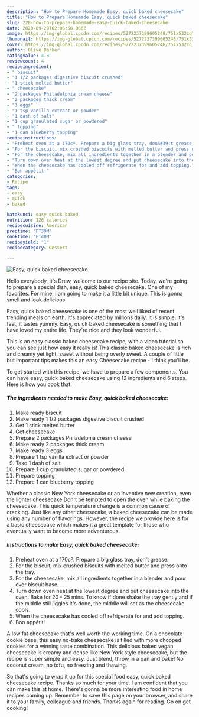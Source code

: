 ```yaml
---
description: "How to Prepare Homemade Easy, quick baked cheesecake"
title: "How to Prepare Homemade Easy, quick baked cheesecake"
slug: 228-how-to-prepare-homemade-easy-quick-baked-cheesecake
date: 2020-09-29T02:06:56.086Z
image: https://img-global.cpcdn.com/recipes/5272237399605248/751x532cq70/easy-quick-baked-cheesecake-recipe-main-photo.jpg
thumbnail: https://img-global.cpcdn.com/recipes/5272237399605248/751x532cq70/easy-quick-baked-cheesecake-recipe-main-photo.jpg
cover: https://img-global.cpcdn.com/recipes/5272237399605248/751x532cq70/easy-quick-baked-cheesecake-recipe-main-photo.jpg
author: Olive Barker
ratingvalue: 4.8
reviewcount: 4
recipeingredient:
- " biscuit"
- "1 1/2 packages digestive biscuit crushed"
- "1 stick melted butter"
- " cheesecake"
- "2 packages Philadelphia cream cheese"
- "2 packages thick cream"
- "3 eggs"
- "1 tsp vanilla extract or powder"
- "1 dash of salt"
- "1 cup granulated sugar or powdered"
- " topping"
- "1 can blueberry topping"
recipeinstructions:
- "Preheat oven at a 170cº. Prepare a big glass tray, don&#39;t grease."
- "For the biscuit, mix crushed biscuits with melted butter and press onto the tray."
- "For the cheesecake, mix all ingredients together in a blender and pour over biscuit base."
- "Turn down oven heat at the lowest degree and put cheesecake into the oven. Bake for 20 - 25 mins. To know if done shake the tray gently and if the middle still jiggles it&#39;s done, the middle will set as the cheesecake cools."
- "When the cheesecake has cooled off refrigerate for and add topping."
- "Bon appétit!"
categories:
- Recipe
tags:
- easy
- quick
- baked

katakunci: easy quick baked 
nutrition: 126 calories
recipecuisine: American
preptime: "PT39M"
cooktime: "PT40M"
recipeyield: "1"
recipecategory: Dessert

---
```



![Easy, quick baked cheesecake](https://img-global.cpcdn.com/recipes/5272237399605248/751x532cq70/easy-quick-baked-cheesecake-recipe-main-photo.jpg)

Hello everybody, it's Drew, welcome to our recipe site. Today, we're going to prepare a special dish, easy, quick baked cheesecake. One of my favorites. For mine, I am going to make it a little bit unique. This is gonna smell and look delicious.

Easy, quick baked cheesecake is one of the most well liked of recent trending meals on earth. It's appreciated by millions daily. It is simple, it's fast, it tastes yummy. Easy, quick baked cheesecake is something that I have loved my entire life. They're nice and they look wonderful.

This is an easy classic baked cheesecake recipe, with a video tutorial so you can see just how easy it really is! This classic baked cheesecake is rich and creamy yet light, sweet without being overly sweet. A couple of little but important tips makes this an easy Cheesecake recipe - I think you&#39;ll be.


To get started with this recipe, we have to prepare a few components. You can have easy, quick baked cheesecake using 12 ingredients and 6 steps. Here is how you cook that.

<!--inarticleads1-->

##### The ingredients needed to make Easy, quick baked cheesecake:

1. Make ready  biscuit
1. Make ready 1 1/2 packages digestive biscuit crushed
1. Get 1 stick melted butter
1. Get  cheesecake
1. Prepare 2 packages Philadelphia cream cheese
1. Make ready 2 packages thick cream
1. Make ready 3 eggs
1. Prepare 1 tsp vanilla extract or powder
1. Take 1 dash of salt
1. Prepare 1 cup granulated sugar or powdered
1. Prepare  topping
1. Prepare 1 can blueberry topping


Whether a classic New York cheesecake or an inventive new creation, even the lighter cheesecake Don&#39;t be tempted to open the oven while baking the cheesecake. This quick temperature change is a common cause of cracking. Just like any other cheesecake, a baked cheesecake can be made using any number of flavorings. However, the recipe we provide here is for a basic cheesecake which makes it a great template for those who eventually want to become more adventurous. 

<!--inarticleads2-->

##### Instructions to make Easy, quick baked cheesecake:

1. Preheat oven at a 170cº. Prepare a big glass tray, don&#39;t grease.
1. For the biscuit, mix crushed biscuits with melted butter and press onto the tray.
1. For the cheesecake, mix all ingredients together in a blender and pour over biscuit base.
1. Turn down oven heat at the lowest degree and put cheesecake into the oven. Bake for 20 - 25 mins. To know if done shake the tray gently and if the middle still jiggles it&#39;s done, the middle will set as the cheesecake cools.
1. When the cheesecake has cooled off refrigerate for and add topping.
1. Bon appétit!


A low fat cheesecake that&#39;s well worth the working time. On a chocolate cookie base, this easy no-bake cheesecake is filled with more chopped cookies for a winning taste combination. This delicious baked vegan cheesecake is creamy and dense like New York style cheesecake, but the recipe is super simple and easy. Just blend, throw in a pan and bake! No coconut cream, no tofu, no freezing and thawing. 

So that's going to wrap it up for this special food easy, quick baked cheesecake recipe. Thanks so much for your time. I am confident that you can make this at home. There's gonna be more interesting food in home recipes coming up. Remember to save this page on your browser, and share it to your family, colleague and friends. Thanks again for reading. Go on get cooking!
